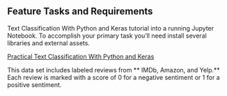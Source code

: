 ## Feature Tasks and Requirements
Text Classification With Python and Keras tutorial into a running Jupyter Notebook.
To accomplish your primary task you’ll need install several libraries and external assets.

[Practical Text Classification With Python and Keras](https://realpython.com/python-keras-text-classification/)

This data set includes labeled reviews from ** IMDb, Amazon, and Yelp.** Each review is marked with a score of 0 for a negative sentiment or 1 for a positive sentiment.
